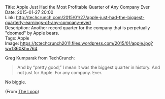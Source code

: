 Title: Apple Just Had the Most Profitable Quarter of Any Company Ever  
Date: 2015-01-27 20:00  
Link: http://techcrunch.com/2015/01/27/apple-just-had-the-biggest-quarterly-earnings-of-any-company-ever/  
Description: Another record quarter for the company that is perpetually "doomed" by Apple bears.  
Tags: Apple  
Image: https://tctechcrunch2011.files.wordpress.com/2015/01/apple.jpg?w=1360&h=764  

Greg Kumparak from TechCrunch:

 > And by “pretty good,” I mean it was the biggest quarter in history. And not just for Apple. For any company. Ever.
 
No biggie. 

(From [The Loop][1])

[1]: http://www.loopinsight.com/2015/01/27/apple-just-had-the-most-profitable-quarter-of-any-company-ever/ "Source post on The Loop"